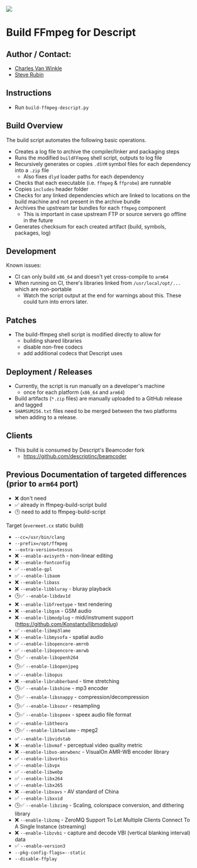 ![](../ffmpeg-build-script.png)

# Build FFmpeg for Descript

## Author / Contact:
  - [Charles Van Winkle](https://github.com/cvanwinkle)
  - [Steve Rubin](https://github.com/srubin) 

## Instructions
- Run `build-ffmpeg-descript.py`


## Build Overview
The build script automates the following basic operations.
- Creates a log file to archive the compiler/linker and packaging steps
- Runs the modified `buildFFmpeg` shell script, outputs to log file
- Recursively generates or copies `.dSYM` symbol files for each dependency into a `.zip` file
  - Also fixes `dlyd` loader paths for each dependency
- Checks that each executable (i.e. `ffmpeg` & `ffprobe`) are runnable
- Copies `includes` header folder
- Checks for any linked dependencies which are linked to locations on the build machine and not present in the archive bundle
- Archives the upstream tar bundles for each `ffmpeg` component
  - This is important in case upstream FTP or source servers go offline in the future
- Generates checksum for each created artifact (build, symbols, packages, log)
 
## Development
Known issues:
- CI can only build `x86_64` and doesn't yet cross-compile to `arm64`
- When running on CI, there's libraries linked from `/usr/local/opt/...` which are non-portable
  - Watch the script output at the end for warnings about this. These could turn into errors later.

## Patches
- The build-ffmpeg shell script is modified directly to allow for
  - building shared libraries
  - disable non-free codecs
  - add additional codecs that Descript uses

## Deployment / Releases
- Currently, the script is run manually on a developer's machine
  - once for each platform (`x86_64` and `arm64`)
- Build artifacts (`*.zip` files) are manually uploaded to a GitHub release and tagged
- `SHAMSUM256.txt` files need to be merged between the two platforms when adding to a release.

## Clients
- This build is consumed by Descript's Beamcoder fork
  - https://github.com/descriptinc/beamcoder

## Previous Documentation of targeted differences (prior to `arm64` port)
- ❌ don't need 
- ✅ already in ffmpeg-build-script build
- 🕒 need to add to ffmpeg-build-script

Target (`evermeet.cx` static build)
- `--cc=/usr/bin/clang`
- `--prefix=/opt/ffmpeg`
- `--extra-version=tessus`
- ❌ `--enable-avisynth` - non-linear editing
- ❌ `--enable-fontconfig`
- ✅ `--enable-gpl`
- ✅ `--enable-libaom`
- ❌ `--enable-libass`
- ❌ `--enable-libbluray` - bluray playback
- 🕒✅ `--enable-libdav1d`
- ❌ `--enable-libfreetype` - text rendering
- ❌ `--enable-libgsm` - GSM audio
- ❌ `--enable-libmodplug` - midi/instrument support (https://github.com/Konstanty/libmodplug)
- ✅ `--enable-libmp3lame`
- ❌ `--enable-libmysofa` - spatial audio
- ✅ `--enable-libopencore-amrnb`
- ✅ `--enable-libopencore-amrwb`
- 🕒✅ `--enable-libopenh264`
- 🕒✅ `--enable-libopenjpeg`
- ✅ `--enable-libopus`
- ❌ `--enable-librubberband` - time stretching
- 🕒✅ `--enable-libshine` - mp3 encoder
- 🕒✅ `--enable-libsnappy` - compression/decompression
- 🕒✅ `--enable-libsoxr` - resampling
- 🕒✅ `--enable-libspeex` - speex audio file format
- ✅ `--enable-libtheora`
- 🕒✅ `--enable-libtwolame` - mpeg2
- ✅ `--enable-libvidstab`
- ❌ `--enable-libvmaf` - perceptual video quality metric
- ❌ `--enable-libvo-amrwbenc` - VisualOn AMR-WB encoder library
- ✅ `--enable-libvorbis`
- ✅ `--enable-libvpx`
- ✅ `--enable-libwebp`
- ✅ `--enable-libx264`
- ✅ `--enable-libx265`
- ❌ `--enable-libxavs` - AV standard of China
- ✅ `--enable-libxvid`
- 🕒✅ `--enable-libzimg` - Scaling, colorspace conversion, and dithering library
- ❌ `--enable-libzmq` - ZeroMQ Support To Let Multiple Clients Connect To A Single Instance (streaming)
- ❌ `--enable-libzvbi` - capture and decode VBI (vertical blanking interval) data
- ✅ `--enable-version3`
- `--pkg-config-flags=--static`
- `--disable-ffplay`
